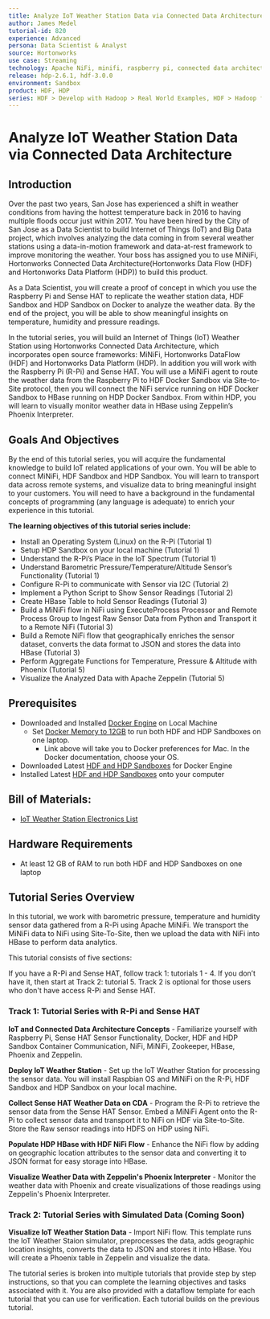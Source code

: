 ```yaml
---
title: Analyze IoT Weather Station Data via Connected Data Architecture
author: James Medel
tutorial-id: 820
experience: Advanced
persona: Data Scientist & Analyst
source: Hortonworks
use case: Streaming
technology: Apache NiFi, minifi, raspberry pi, connected data architecture, hbase, iot, weather]
release: hdp-2.6.1, hdf-3.0.0
environment: Sandbox
product: HDF, HDP
series: HDF > Develop with Hadoop > Real World Examples, HDF > Hadoop for Data Scientists & Analysts > Real World Examples, HDP > Develop with Hadoop > Real World Examples, HDP > Hadoop for Data Scientists & Analysts > Real World Examples
---
```


# Analyze IoT Weather Station Data via Connected Data Architecture

## Introduction

Over the past two years, San Jose has experienced a shift in weather conditions from having the hottest temperature back in 2016 to having multiple floods occur just within 2017. You have been hired by the City of San Jose as a Data Scientist to build Internet of Things (IoT) and Big Data project, which involves analyzing the data coming in from several weather stations using a data-in-motion framework and data-at-rest framework to improve monitoring the weather. Your boss has assigned you to use MiNiFi, Hortonworks Connected Data Architecture(Hortonworks Data Flow (HDF) and Hortonworks Data Platform (HDP)) to build this product.

As a Data Scientist, you will create a proof of concept in which you use the Raspberry Pi and Sense HAT to replicate the weather station data, HDF Sandbox and HDP Sandbox on Docker to analyze the weather data. By the end of the project, you will be able to show meaningful insights on temperature, humidity and pressure readings.

In the tutorial series, you will build an Internet of Things (IoT) Weather Station using Hortonworks Connected Data Architecture, which incorporates open source frameworks: MiNiFi, Hortonworks DataFlow (HDF) and Hortonworks Data Platform (HDP). In addition you will work with the Raspberry Pi (R-Pi) and Sense HAT. You will use a MiNiFi agent to route the weather data from the Raspberry Pi to HDF Docker Sandbox via Site-to-Site protocol, then you will connect the NiFi service running on HDF Docker Sandbox to HBase running on HDP Docker Sandbox. From within HDP, you will learn to visually monitor weather data in HBase using Zeppelin’s Phoenix Interpreter.

## Goals And Objectives

By the end of this tutorial series, you will acquire the fundamental knowledge to build IoT related applications of your own. You will be able to connect MiNiFi, HDF Sandbox and HDP Sandbox. You will learn to transport data across remote systems, and visualize data to bring meaningful insight to your customers. You will need to have a background in the fundamental concepts of programming (any language is adequate) to enrich your experience in this tutorial.

**The learning objectives of this tutorial series include:**

- Install an Operating System (Linux) on the R-Pi (Tutorial 1)
- Setup HDP Sandbox on your local machine (Tutorial 1)
- Understand the R-Pi’s Place in the IoT Spectrum (Tutorial 1)
- Understand Barometric Pressure/Temperature/Altitude Sensor’s Functionality (Tutorial 1)
- Configure R-Pi to communicate with Sensor via I2C (Tutorial 2)
- Implement a Python Script to Show Sensor Readings (Tutorial 2)
- Create HBase Table to hold Sensor Readings (Tutorial 3)
- Build a MiNiFi flow in NiFi using ExecuteProcess Processor and Remote Process Group to Ingest Raw Sensor Data from Python and Transport it to a Remote NiFi (Tutorial 3)
- Build a Remote NiFi flow that geographically enriches the sensor dataset, converts the data format to JSON and stores the data into HBase (Tutorial 3)
- Perform Aggregate Functions for Temperature, Pressure & Altitude with Phoenix (Tutorial 5)
- Visualize the Analyzed Data with Apache Zeppelin (Tutorial 5)


## Prerequisites

- Downloaded and Installed [Docker Engine](https://docs.docker.com/engine/installation/) on Local Machine
    - Set [Docker Memory to 12GB](https://docs.docker.com/docker-for-mac/#preferences) to run both HDF and HDP Sandboxes on one laptop.
        - Link above will take you to Docker preferences for Mac. In the Docker documentation, choose your OS.
- Downloaded Latest [HDF and HDP Sandboxes](https://hortonworks.com/downloads) for Docker Engine
- Installed Latest [HDF and HDP Sandboxes](https://hortonworks.com/tutorial/sandbox-deployment-and-install-guide/section/3/) onto your computer

## Bill of Materials:

- [IoT Weather Station Electronics List](http://a.co/8FNMlUu)

## Hardware Requirements

- At least 12 GB of RAM to run both HDF and HDP Sandboxes on one laptop

## Tutorial Series Overview

In this tutorial, we work with barometric pressure, temperature and humidity sensor data gathered from a R-Pi using Apache MiNiFi. We transport the MiNiFi data to NiFi using Site-To-Site, then we upload the data with NiFi into HBase to perform data analytics.

This tutorial consists of five sections:

If you have a R-Pi and Sense HAT, follow track 1: tutorials 1 - 4. If you don’t have it, then start at Track 2: tutorial 5. Track 2 is optional for those users who don't have access R-Pi and Sense HAT.

### Track 1: Tutorial Series with R-Pi and Sense HAT

**IoT and Connected Data Architecture Concepts** - Familiarize yourself with Raspberry Pi, Sense HAT Sensor Functionality, Docker, HDF and HDP Sandbox Container Communication, NiFi, MiNiFi, Zookeeper, HBase, Phoenix and Zeppelin.

**Deploy IoT Weather Station** - Set up the IoT Weather Station for processing the sensor data. You will install Raspbian OS and MiNiFi on the R-Pi, HDF Sandbox and HDP Sandbox on your local machine.

**Collect Sense HAT Weather Data on CDA** - Program the R-Pi to retrieve the sensor data from the Sense HAT Sensor. Embed a MiNiFi Agent onto the R-Pi to collect sensor data and transport it to NiFi on HDF via Site-to-Site. Store the Raw sensor readings into HDFS on HDP using NiFi.

**Populate HDP HBase with HDF NiFi Flow** - Enhance the NiFi flow by adding on geographic location attributes to the sensor data and converting it to JSON format for easy storage into HBase.

**Visualize Weather Data with Zeppelin's Phoenix Interpreter** - Monitor the weather data with Phoenix and create visualizations of those readings using Zeppelin's Phoenix Interpreter.

### Track 2: Tutorial Series with Simulated Data (Coming Soon)

**Visualize IoT Weather Station Data** - Import NiFi flow. This template runs the IoT Weather Staion simulator, preprocesses the data, adds geographic location insights, converts the data to JSON and stores it into HBase. You will create a Phoenix table in Zeppelin and visualize the data.

The tutorial series is broken into multiple tutorials that provide step by step instructions, so that you can complete the learning objectives and tasks associated with it. You are also provided with a dataflow template for each tutorial that you can use for verification. Each tutorial builds on the previous tutorial.
